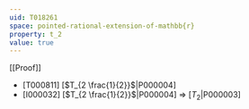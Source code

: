 ```yaml
---
uid: T018261
space: pointed-rational-extension-of-mathbb{r}
property: t_2
value: true
---
```

[[Proof]]

* [T000811] [$T_{2 \frac{1}{2}}$|P000004]
* [I000032] [$T_{2 \frac{1}{2}}$|P000004] => [$T_2$|P000003]

